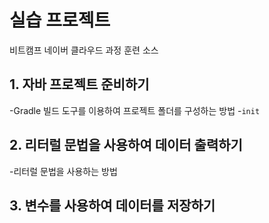 # 실습 프로젝트
비트캠프 네이버 클라우드 과정 훈련 소스


## 1. 자바 프로젝트 준비하기
-Gradle 빌드 도구를 이용하여 프로젝트 폴더를 구성하는 방법
  -`init` 


## 2. 리터럴 문법을 사용하여 데이터 출력하기
-리터럴 문법을 사용하는 방법

## 3. 변수를 사용하여 데이터를 저장하기

